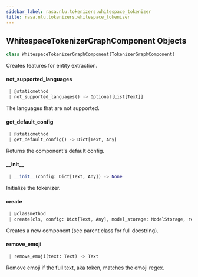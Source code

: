 ```yaml
---
sidebar_label: rasa.nlu.tokenizers.whitespace_tokenizer
title: rasa.nlu.tokenizers.whitespace_tokenizer
---
```

## WhitespaceTokenizerGraphComponent Objects

```python
class WhitespaceTokenizerGraphComponent(TokenizerGraphComponent)
```

Creates features for entity extraction.

#### not\_supported\_languages

```python
 | @staticmethod
 | not_supported_languages() -> Optional[List[Text]]
```

The languages that are not supported.

#### get\_default\_config

```python
 | @staticmethod
 | get_default_config() -> Dict[Text, Any]
```

Returns the component&#x27;s default config.

#### \_\_init\_\_

```python
 | __init__(config: Dict[Text, Any]) -> None
```

Initialize the tokenizer.

#### create

```python
 | @classmethod
 | create(cls, config: Dict[Text, Any], model_storage: ModelStorage, resource: Resource, execution_context: ExecutionContext) -> "WhitespaceTokenizerGraphComponent"
```

Creates a new component (see parent class for full docstring).

#### remove\_emoji

```python
 | remove_emoji(text: Text) -> Text
```

Remove emoji if the full text, aka token, matches the emoji regex.

